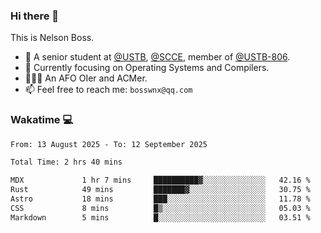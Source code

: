 ### Hi there 👋

<!--
**bosswnx/bosswnx** is a ✨ _special_ ✨ repository because its `README.md` (this file) appears on your GitHub profile.

Here are some ideas to get you started:

- 🔭 I’m currently working on ...
- 🌱 I’m currently learning ...
- 👯 I’m looking to collaborate on ...
- 🤔 I’m looking for help with ...
- 💬 Ask me about ...
- 📫 How to reach me: ...
- 😄 Pronouns: ...
- ⚡ Fun fact: ...
-->

This is Nelson Boss.

- 🏫 A senior student at [@USTB](https://www.ustb.edu.cn/), [@SCCE](https://scce.ustb.edu.cn/), member of [@USTB-806](https://ustb-806.github.io/).
- 🌱 Currently focusing on Operating Systems and Compilers.
- 🧑🏻‍💻 An AFO OIer and ACMer.
- 📫 Feel free to reach me: `bosswnx@qq.com`

### Wakatime 💻

<!--START_SECTION:waka-->

```txt
From: 13 August 2025 - To: 12 September 2025

Total Time: 2 hrs 40 mins

MDX             1 hr 7 mins     ██████████▓░░░░░░░░░░░░░░   42.16 %
Rust            49 mins         ███████▓░░░░░░░░░░░░░░░░░   30.75 %
Astro           18 mins         ███░░░░░░░░░░░░░░░░░░░░░░   11.78 %
CSS             8 mins          █▒░░░░░░░░░░░░░░░░░░░░░░░   05.03 %
Markdown        5 mins          █░░░░░░░░░░░░░░░░░░░░░░░░   03.51 %
```

<!--END_SECTION:waka-->
